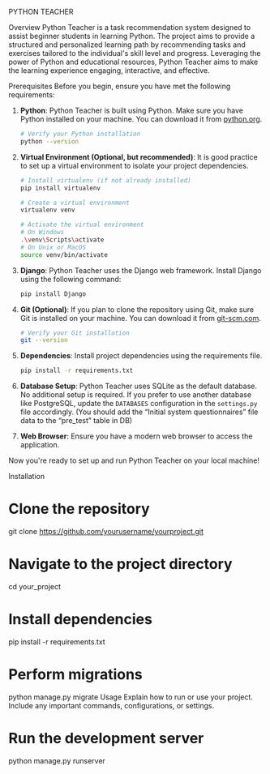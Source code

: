 PYTHON TEACHER 

Overview
Python Teacher is a task recommendation system designed to assist beginner students in learning Python. The project aims to provide a structured and personalized learning path by recommending tasks and exercises tailored to the individual's skill level and progress. Leveraging the power of Python and educational resources, Python Teacher aims to make the learning experience engaging, interactive, and effective.

Prerequisites
Before you begin, ensure you have met the following requirements:

1. **Python**: Python Teacher is built using Python. Make sure you have Python installed on your machine. You can download it from [python.org](https://www.python.org/downloads/).

    ```bash
    # Verify your Python installation
    python --version
    ```

2. **Virtual Environment (Optional, but recommended)**: It is good practice to set up a virtual environment to isolate your project dependencies.

    ```bash
    # Install virtualenv (if not already installed)
    pip install virtualenv

    # Create a virtual environment
    virtualenv venv

    # Activate the virtual environment
    # On Windows
    .\venv\Scripts\activate
    # On Unix or MacOS
    source venv/bin/activate
    ```

3. **Django**: Python Teacher uses the Django web framework. Install Django using the following command:

    ```bash
    pip install Django
    ```

4. **Git (Optional)**: If you plan to clone the repository using Git, make sure Git is installed on your machine. You can download it from [git-scm.com](https://git-scm.com/downloads/).

    ```bash
    # Verify your Git installation
    git --version
    ```

5. **Dependencies**: Install project dependencies using the requirements file.

    ```bash
    pip install -r requirements.txt
    ```

6. **Database Setup**: Python Teacher uses SQLite as the default database. No additional setup is required. If you prefer to use another database like PostgreSQL, update the `DATABASES` configuration in the `settings.py` file accordingly. (You should add the “Initial system questionnaires” file data to the “pre_test” table in DB)

7. **Web Browser**: Ensure you have a modern web browser to access the application.

Now you're ready to set up and run Python Teacher on your local machine!

Installation
# Clone the repository
git clone https://github.com/yourusername/yourproject.git

# Navigate to the project directory
cd your_project

# Install dependencies
pip install -r requirements.txt

# Perform migrations
python manage.py migrate
Usage
Explain how to run or use your project. Include any important commands, configurations, or settings.

# Run the development server
python manage.py runserver

